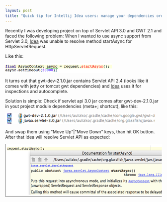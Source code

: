 ```yaml
---
layout: post
title: "Quick tip for Intellij Idea users: manage your dependencies order"
---
```


Recently I was developing project on top of Servlet API 3.0 and GWT 2.1 and faced the following problem:
When I wanted to use async support from Servlet 3.0, [Idea](http://www.jetbrains.com/idea/) was unable to resolve method startAsync for HttpServletRequest.

Like this:

<img title="Resolving method failure" src="/images/idea_dependencies/resolving_method_failure.png" alt="Resolving method failure" width="344" height="31" />

It turns out that gwt-dev-2.1.0.jar contains Servlet API 2.4 (looks like it comes with jetty or tomcat gwt dependencies) and [Idea](http://www.jetbrains.com/idea/) uses it for inspections and autocomplete.

Solution is simple:
Check if servlet api 3.0 jar comes after gwt-dev-2.1.0.jar in yout project module dependencies (meta+; shortcut), like this:

<img title="Wrong dependency order" src="/images/idea_dependencies/wrong_dependency_order.png" alt="Wrong dependency order" width="481" height="34" />

And swap them using "Move Up"|"Move Down" keys, than hit OK button.
After that Idea will resolve Servlet API as expected:

<img title="Resolving method success" src="/images/idea_dependencies/resolving_method_success.png" alt="Resolving method success" width="619" height="169" />